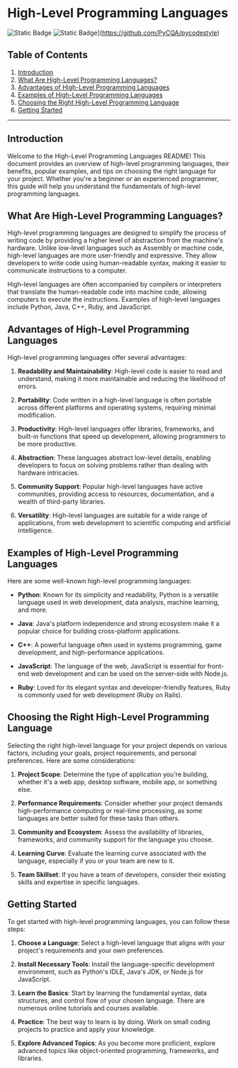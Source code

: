 # High-Level Programming Languages
![Static Badge](https://img.shields.io/badge/code%20style-Pycodestyle-green?style=for-the-badge&logo=python)
 ![Static Badge](https://img.shields.io/badge/Author-Aymane%20Sadiki-blue?style=for-the-badge)](https://github.com/PyCQA/pycodestyle)




## Table of Contents
1. [Introduction](#introduction)
2. [What Are High-Level Programming Languages?](#what-are-high-level-programming-languages)
3. [Advantages of High-Level Programming Languages](#advantages-of-high-level-programming-languages)
4. [Examples of High-Level Programming Languages](#examples-of-high-level-programming-languages)
5. [Choosing the Right High-Level Programming Language](#choosing-the-right-high-level-programming-language)
6. [Getting Started](#getting-started)

---

## Introduction

Welcome to the High-Level Programming Languages README! This document provides an overview of high-level programming languages, their benefits, popular examples, and tips on choosing the right language for your project. Whether you're a beginner or an experienced programmer, this guide will help you understand the fundamentals of high-level programming languages.

## What Are High-Level Programming Languages?

High-level programming languages are designed to simplify the process of writing code by providing a higher level of abstraction from the machine's hardware. Unlike low-level languages such as Assembly or machine code, high-level languages are more user-friendly and expressive. They allow developers to write code using human-readable syntax, making it easier to communicate instructions to a computer.

High-level languages are often accompanied by compilers or interpreters that translate the human-readable code into machine code, allowing computers to execute the instructions. Examples of high-level languages include Python, Java, C++, Ruby, and JavaScript.

## Advantages of High-Level Programming Languages

High-level programming languages offer several advantages:

1. **Readability and Maintainability**: High-level code is easier to read and understand, making it more maintainable and reducing the likelihood of errors.

2. **Portability**: Code written in a high-level language is often portable across different platforms and operating systems, requiring minimal modification.

3. **Productivity**: High-level languages offer libraries, frameworks, and built-in functions that speed up development, allowing programmers to be more productive.

4. **Abstraction**: These languages abstract low-level details, enabling developers to focus on solving problems rather than dealing with hardware intricacies.

5. **Community Support**: Popular high-level languages have active communities, providing access to resources, documentation, and a wealth of third-party libraries.

6. **Versatility**: High-level languages are suitable for a wide range of applications, from web development to scientific computing and artificial intelligence.

## Examples of High-Level Programming Languages

Here are some well-known high-level programming languages:

- **Python**: Known for its simplicity and readability, Python is a versatile language used in web development, data analysis, machine learning, and more.

- **Java**: Java's platform independence and strong ecosystem make it a popular choice for building cross-platform applications.

- **C++**: A powerful language often used in systems programming, game development, and high-performance applications.

- **JavaScript**: The language of the web, JavaScript is essential for front-end web development and can be used on the server-side with Node.js.

- **Ruby**: Loved for its elegant syntax and developer-friendly features, Ruby is commonly used for web development (Ruby on Rails).

## Choosing the Right High-Level Programming Language

Selecting the right high-level language for your project depends on various factors, including your goals, project requirements, and personal preferences. Here are some considerations:

1. **Project Scope**: Determine the type of application you're building, whether it's a web app, desktop software, mobile app, or something else.

2. **Performance Requirements**: Consider whether your project demands high-performance computing or real-time processing, as some languages are better suited for these tasks than others.

3. **Community and Ecosystem**: Assess the availability of libraries, frameworks, and community support for the language you choose.

4. **Learning Curve**: Evaluate the learning curve associated with the language, especially if you or your team are new to it.

5. **Team Skillset**: If you have a team of developers, consider their existing skills and expertise in specific languages.

## Getting Started

To get started with high-level programming languages, you can follow these steps:

1. **Choose a Language**: Select a high-level language that aligns with your project's requirements and your own preferences.

2. **Install Necessary Tools**: Install the language-specific development environment, such as Python's IDLE, Java's JDK, or Node.js for JavaScript.

3. **Learn the Basics**: Start by learning the fundamental syntax, data structures, and control flow of your chosen language. There are numerous online tutorials and courses available.

4. **Practice**: The best way to learn is by doing. Work on small coding projects to practice and apply your knowledge.

5. **Explore Advanced Topics**: As you become more proficient, explore advanced topics like object-oriented programming, frameworks, and libraries.


